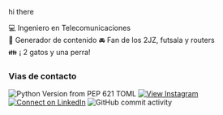 hi  there 

:computer: Ingeniero  en Telecomunicaciones  
:pencil: Generador de contenido 
:oncoming_automobile: Fan de los 2JZ, futsala y routers  
:family: ¡ 2 gatos y una perra!

### Vias de contacto 


![Python Version from PEP 621 TOML](https://img.shields.io/python/required-version-toml?tomlFilePath=https%3A%2F%2Fwww.linkedin.com%2Fin%2Furiel-perez-hernandez-2217961b7%2F)
[![View Instagram](https://img.shields.io/badge/view-%23E4405F.svg?&style=for-the-badge&logo=instagram&logoColor=white)](https://www.instagram.com/urielchooo//)
[![Connect on LinkedIn](https://img.shields.io/badge/connect-%230077B5.svg?&style=for-the-badge&logo=linkedin)](https://www.linkedin.com/in/uriel-perez-hernandez-2217961b7/)
![GitHub commit activity](https://img.shields.io/github/commit-activity/m/urielcho1/urielcho1)
